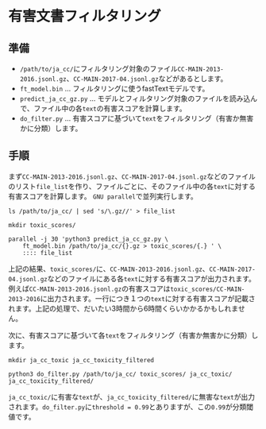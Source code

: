 # 有害文書フィルタリング

## 準備

- `/path/to/ja_cc/`にフィルタリング対象のファイル`CC-MAIN-2013-2016.jsonl.gz`、`CC-MAIN-2017-04.jsonl.gz`などがあるとします。
- `ft_model.bin` ... フィルタリングに使うfastTextモデルです。
- `predict_ja_cc_gz.py` ... モデルとフィルタリング対象のファイルを読み込んで、ファイル中の各`text`の有害スコアを計算します。
- `do_filter.py` ... 有害スコアに基づいて`text`をフィルタリング（有害か無害かに分類）します。

## 手順

まず`CC-MAIN-2013-2016.jsonl.gz`、`CC-MAIN-2017-04.jsonl.gz`などのファイルのリスト`file_list`を作り、ファイルごとに、そのファイル中の各`text`に対する有害スコアを計算します。
`GNU parallel`で並列実行します。

```
ls /path/to/ja_cc/ | sed 's/\.gz//' > file_list

mkdir toxic_scores/

parallel -j 30 'python3 predict_ja_cc_gz.py \
    ft_model.bin /path/to/ja_cc/{}.gz > toxic_scores/{.} ' \
    :::: file_list
```

上記の結果、`toxic_scores/`に、`CC-MAIN-2013-2016.jsonl.gz`、`CC-MAIN-2017-04.jsonl.gz`などのファイルにある各`text`に対する有害スコアが出力されます。例えば`CC-MAIN-2013-2016.jsonl.gz`の有害スコアは`toxic_scores/CC-MAIN-2013-2016`に出力されます。一行につき１つの`text`に対する有害スコアが記載されます。上記の処理で、だいたい3時間から6時間くらいかかるかもしれません。

次に、有害スコアに基づいて各`text`をフィルタリング（有害か無害かに分類）します。

```
mkdir ja_cc_toxic ja_cc_toxicity_filtered

python3 do_filter.py /path/to/ja_cc/ toxic_scores/ ja_cc_toxic/ ja_cc_toxicity_filtered/
```

`ja_cc_toxic/`に有害な`text`が、`ja_cc_toxicity_filtered/`に無害な`text`が出力されます。`do_filter.py`に`threshold = 0.99`とありますが、この`0.99`が分類閾値です。


